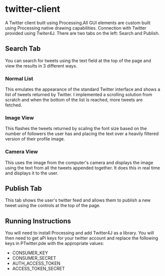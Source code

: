 # twitter-client
A Twitter client built using Processing.All GUI elements are custom built using Processing native drawing capabilities. Connection with Twitter provided using Twiter4J. There are two tabs on the left: Search and Publish.
## Search Tab
You can search for tweets using the text field at the top of the page and view the results in 3 different ways.
### Normal List
This emulates the appearance of the standard Twitter interface and shows a list of tweets returned by Twitter. I implemented a scrolling solution from scratch and when the bottom of the list is reached, more tweets are fetched.
### Image View
This flashes the tweets returned by scaling the font size based on the number of followers the user has and placing the text over a heavily filtered version of their profile image.
### Camera View
This uses the image from the computer's camera and displays the image using the text from all the tweets appended together. It does this in real time and displays it to the user.
## Publish Tab
This tab shows the user's twitter feed and allows them to publish a new tweet using the controls at the top of the page.
## Running Instructions
You will need to install Processing and add Twitter4J as a library. You will then need to get aPi keys for your twitter account and replace the following keys in PTwitter.pde with the appropriate values:
* CONSUMER_KEY
* CONSUMER_SECRET
* AUTH_ACCESS_TOKEN
* ACCESS_TOKEN_SECRET